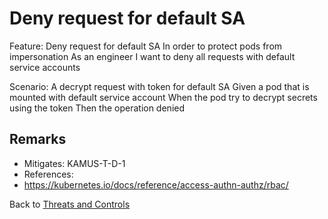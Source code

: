 # Deny request for default SA

Feature: Deny request for default SA
  In order to protect pods from impersonation
  As an engineer
  I want to deny all requests with default service accounts 

  Scenario: A decrypt request with token for default SA 
    Given a pod that is mounted with default service account
    When the pod try to decrypt secrets using the token
    Then the operation denied

## Remarks

* Mitigates: KAMUS-T-D-1
*  References: 
 * https://kubernetes.io/docs/reference/access-authn-authz/rbac/

Back to [Threats and Controls](/docs/threatmodeling/threats_controls)
